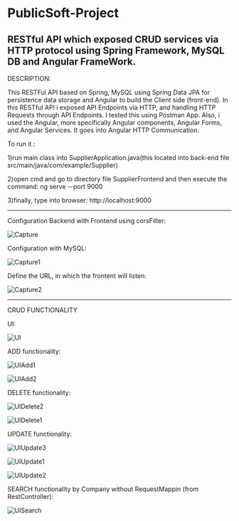 # PublicSoft-Project

RESTful API which exposed CRUD services via HTTP protocol using Spring Framework, MySQL DB and Angular FrameWork.
--------------------------------------------------------------------------------------------------------------
DESCRIPTION:

This RESTFul API based on Spring, MySQL using Spring Data JPA for persistence data storage and Angular to build the Client side (front-end). 
In this RESTful API i exposed API Endpoints via HTTP, and  handling HTTP Requests through API Endpoints. I tested this using Postman App.
Also, i used the Angular, more specifically Angular components, Angular Forms, and Angular Services. It goes into Angular HTTP Communication.

To run it :

1)run main class into SupplierApplication.java(this located into back-end file src/main/java/com/example/Supplier)

2)open cmd and go to directory file SupplierFrontend and then execute the command: ng serve --port 9000

3)finally, type into browser: http://localhost:9000

--------------------------------------------------------------------------------------------------------------

Configuration Backend with Frontend using corsFilter:

![Capture](https://user-images.githubusercontent.com/83978835/133517521-00eddab3-6df7-42ef-86e3-1b78265e37da.PNG)

Configuration with MySQL:

![Capture1](https://user-images.githubusercontent.com/83978835/133518104-7f4bfd01-48c7-46dc-966b-dc39fb797b16.PNG)

Define the URL, in which the frontent will listen:

![Capture2](https://user-images.githubusercontent.com/83978835/133518305-65449724-8e8c-4153-9e15-c6caba9a62f5.PNG)

----------------------------------------------------------------------------------------------------------------

CRUD FUNCTIONALITY 

UI:

![UI](https://user-images.githubusercontent.com/83978835/133518501-b57803d0-f2f2-45fc-b3be-0015a45b2f42.PNG)

ADD functionality:

![UIAdd1](https://user-images.githubusercontent.com/83978835/133519081-cc1a79b1-3064-4e6b-9973-68e08b49a8e3.PNG)

![UIAdd2](https://user-images.githubusercontent.com/83978835/133519153-941a809a-c762-4bd5-8373-8fbbf484a403.PNG)

DELETE functionality:

![UIDelete2](https://user-images.githubusercontent.com/83978835/133519293-75cd2c3a-1726-47f7-a7df-fe7ad9e67e6b.PNG)

![UIDelete1](https://user-images.githubusercontent.com/83978835/133519295-67fc2492-693e-4766-aca5-3d920d9093f3.PNG)

UPDATE functionality:

![UIUpdate3](https://user-images.githubusercontent.com/83978835/133519379-e366114d-8a52-4f06-b36b-106ec5d17330.PNG)

![UIUpdate1](https://user-images.githubusercontent.com/83978835/133519381-63f105fd-de50-452a-bbc8-380c806f2b5e.PNG)

![UIUpdate2](https://user-images.githubusercontent.com/83978835/133519382-eb6c8ed5-e104-484b-bc43-b1680c436ff3.PNG)

SEARCH functionality by Company without RequestMappin (from RestController):

![UISearch](https://user-images.githubusercontent.com/83978835/133519726-8ae806f4-372a-4ec7-b531-ac41205551c5.PNG)
